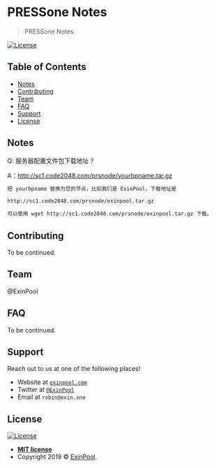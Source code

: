 # PRESSone Notes

> PRESSone Notes.

[![License](http://img.shields.io/:license-mit-blue.svg?style=flat-square)](http://badges.mit-license.org)

## Table of Contents

- [Notes](Notes)
- [Contributing](#contributing)
- [Team](#team)
- [FAQ](#faq)
- [Support](#support)
- [License](#license)

## Notes

Q: 服务器配置文件包下载地址？

A：http://sc1.code2048.com/prsnode/yourbpname.tar.gz

``` bash
把 yourbpname 替换为您的节点，比如我们是 ExinPool，下载地址是

http://sc1.code2048.com/prsnode/exinpool.tar.gz

可以使用 wget http://sc1.code2048.com/prsnode/exinpool.tar.gz 下载。
```

## Contributing

To be continued.

## Team

@ExinPool

## FAQ

To be continued.

## Support

Reach out to us at one of the following places!

- Website at <a href="https://exinpool.com" target="_blank">`exinpool.com`</a>
- Twitter at <a href="http://twitter.com/ExinPool" target="_blank">`@ExinPool`</a>
- Email at `robin@exin.one`

## License

[![License](http://img.shields.io/:license-mit-blue.svg?style=flat-square)](http://badges.mit-license.org)

- **[MIT license](https://opensource.org/licenses/mit-license.php)**
- Copyright 2019 © <a href="https://exinpool.com" target="_blank">ExinPool</a>.